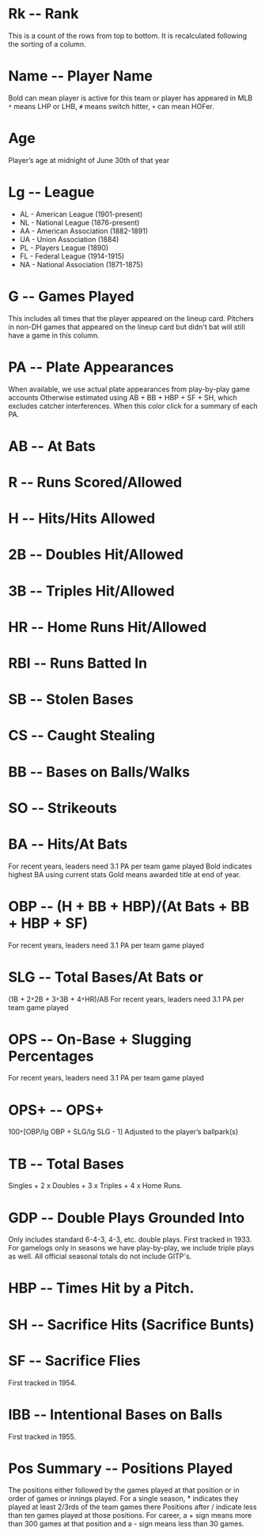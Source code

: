 # Rk -- Rank
This is a count of the rows from top to bottom.
It is recalculated following the sorting of a column.

# Name -- Player Name
Bold can mean player is active for this team or player has appeared in MLB
`*` means LHP or LHB,
`#` means switch hitter,
`+` can mean HOFer.

# Age 
Player’s age at midnight of June 30th of that year

# Lg -- League
- AL - American League (1901-present)
- NL - National League (1876-present)
- AA - American Association (1882-1891)
- UA - Union Association (1884)
- PL - Players League (1890)
- FL - Federal League (1914-1915)
- NA - National Association (1871-1875)

# G -- Games Played
This includes all times that the player appeared on the lineup card. Pitchers in non-DH games that appeared on the lineup card but didn't bat will still have a game in this column.

# PA -- Plate Appearances
When available, we use actual plate appearances from play-by-play game accounts
Otherwise estimated using AB + BB + HBP + SF + SH,
which excludes catcher interferences.
When this color click for a summary of each PA.

# AB -- At Bats

# R -- Runs Scored/Allowed

# H -- Hits/Hits Allowed
# 2B -- Doubles Hit/Allowed
# 3B -- Triples Hit/Allowed
# HR -- Home Runs Hit/Allowed
# RBI -- Runs Batted In
# SB -- Stolen Bases
# CS -- Caught Stealing
# BB -- Bases on Balls/Walks
# SO -- Strikeouts
# BA -- Hits/At Bats
For recent years, leaders need 3.1 PA
per team game played
Bold indicates highest BA using current stats
Gold means awarded title at end of year.
# OBP -- (H + BB + HBP)/(At Bats + BB + HBP + SF)
For recent years, leaders need 3.1 PA
per team game played
# SLG -- Total Bases/At Bats or 
(1B + 2`*`2B + 3`*`3B + 4`*`HR)/AB
For recent years, leaders need 3.1 PA
per team game played
# OPS -- On-Base + Slugging Percentages 
For recent years, leaders need 3.1 PA
per team game played
# OPS+ -- OPS+
100`*`[OBP/lg OBP + SLG/lg SLG - 1]
Adjusted to the player’s ballpark(s)
# TB -- Total Bases
Singles + 2 x Doubles + 3 x Triples + 4 x Home Runs.
# GDP -- Double Plays Grounded Into
Only includes standard 6-4-3, 4-3, etc. double plays.
First tracked in 1933.
For gamelogs only in seasons we have play-by-play, we include triple plays as well.
All official seasonal totals do not include GITP's.
# HBP -- Times Hit by a Pitch.
# SH -- Sacrifice Hits (Sacrifice Bunts)
# SF -- Sacrifice Flies
First tracked in 1954.
# IBB -- Intentional Bases on Balls
First tracked in 1955.
# Pos Summary -- Positions Played
The positions either followed by the games played at that position
or in order of games or innings played.
For a single season, * indicates they played at least 2/3rds of the team games there
Positions after / indicate less than ten games played at those positions.
For career, a + sign means more than 300 games at that position and
a - sign means less than 30 games.
